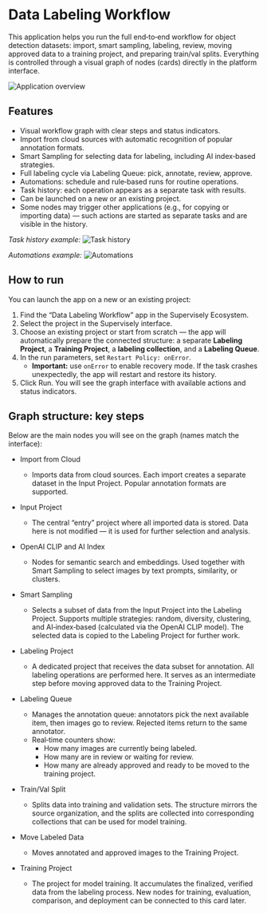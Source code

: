# Data Labeling Workflow

This application helps you run the full end‑to‑end workflow for object detection datasets: import, smart sampling, labeling, review, moving approved data to a training project, and preparing train/val splits. Everything is controlled through a visual graph of nodes (cards) directly in the platform interface.

![Application overview](./app-overview.png)

## Features
- Visual workflow graph with clear steps and status indicators.
- Import from cloud sources with automatic recognition of popular annotation formats.
- Smart Sampling for selecting data for labeling, including AI index‑based strategies.
- Full labeling cycle via Labeling Queue: pick, annotate, review, approve.
- Automations: schedule and rule‑based runs for routine operations.
- Task history: each operation appears as a separate task with results.
- Can be launched on a new or an existing project.
- Some nodes may trigger other applications (e.g., for copying or importing data) — such actions are started as separate tasks and are visible in the history.

*Task history example:*
![Task history](./task-history.png)

*Automations example:*
![Automations](./automations.png)

## How to run
You can launch the app on a new or an existing project:

1. Find the “Data Labeling Workflow” app in the Supervisely Ecosystem.
1. Select the project in the Supervisely interface.
3. Choose an existing project or start from scratch — the app will automatically prepare the connected structure: a separate __Labeling Project__, a __Training Project__, a __labeling collection__, and a __Labeling Queue__.
4. In the run parameters, set `Restart Policy: onError`.
   - **Important:** use `onError` to enable recovery mode. If the task crashes unexpectedly, the app will restart and restore its history.
5. Click Run. You will see the graph interface with available actions and status indicators.

## Graph structure: key steps
Below are the main nodes you will see on the graph (names match the interface):

- Import from Cloud
  - Imports data from cloud sources. Each import creates a separate dataset in the Input Project. Popular annotation formats are supported.

- Input Project
  - The central “entry” project where all imported data is stored. Data here is not modified — it is used for further selection and analysis.

- OpenAI CLIP and AI Index
  - Nodes for semantic search and embeddings. Used together with Smart Sampling to select images by text prompts, similarity, or clusters.

- Smart Sampling
  - Selects a subset of data from the Input Project into the Labeling Project. Supports multiple strategies: random, diversity, clustering, and AI‑index‑based (calculated via the OpenAI CLIP model). The selected data is copied to the Labeling Project for further work.

- Labeling Project
  - A dedicated project that receives the data subset for annotation. All labeling operations are performed here. It serves as an intermediate step before moving approved data to the Training Project.

- Labeling Queue
  - Manages the annotation queue: annotators pick the next available item, then images go to review. Rejected items return to the same annotator.
  - Real‑time counters show:
    - How many images are currently being labeled.
    - How many are in review or waiting for review.
    - How many are already approved and ready to be moved to the training project.

- Train/Val Split
  - Splits data into training and validation sets. The structure mirrors the source organization, and the splits are collected into corresponding collections that can be used for model training.

- Move Labeled Data
  - Moves annotated and approved images to the Training Project.

- Training Project
  - The project for model training. It accumulates the finalized, verified data from the labeling process. New nodes for training, evaluation, comparison, and deployment can be connected to this card later.
